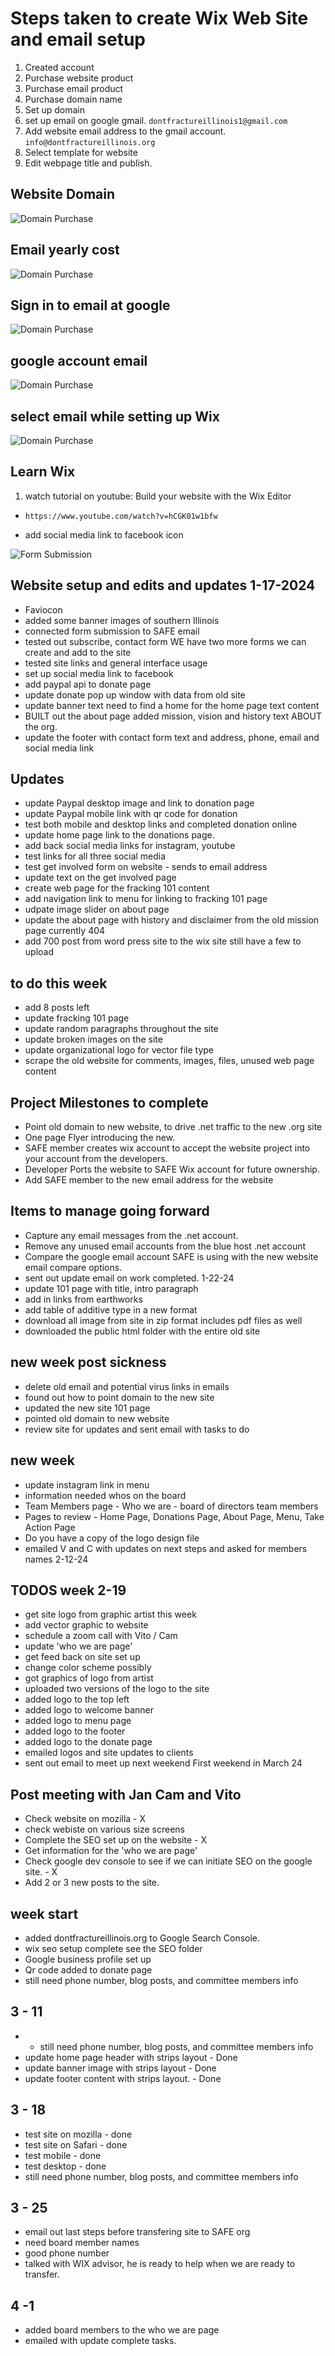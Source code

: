 # Steps taken to create Wix Web Site and email setup

1. Created account
2. Purchase website product
3. Purchase email product
4. Purchase domain name
5. Set up domain
6. set up email on google gmail.                   ``` dontfractureillinois1@gmail.com ```
7. Add website email address to the gmail account. ``` info@dontfractureillinois.org ```
8. Select template for website
9. Edit webpage title and publish.

## Website Domain

![Domain Purchase](/Project-Planning/images/domain-purchase-firstyearonly.png)

## Email yearly cost

![Domain Purchase](/Project-Planning/images/email-cost-total.png)

## Sign in to email at google

![Domain Purchase](/Project-Planning/images/email-signin-at-google.png)

## google account email

![Domain Purchase](/Project-Planning/images/google-gmail-account-info@dontfracillinoiseamil.png)

## select email while setting up Wix

![Domain Purchase](/Project-Planning/images/wix-email-selection.png)

## Learn Wix

1. watch tutorial on youtube: Build your website with the Wix Editor

- ``` https://www.youtube.com/watch?v=hCGK01w1bfw ```

- add social media link to facebook icon

![Form Submission](/Project-Planning/images/form-email-submission.png)

## Website setup and edits and updates 1-17-2024

- Faviocon
- added some banner images of southern Illinois
- connected form submission to SAFE email
- tested out subscribe, contact form WE have two more forms we can create and add to the site
- tested site links and general interface usage
- set up social media link to facebook
- add paypal api to donate page
- update donate pop up window with data from old site
- update banner text need to find a home for the home page text content
- BUILT out the about page added mission, vision and history text ABOUT the org.
- update the footer with contact form text and address, phone, email and social media link

## Updates

- update Paypal desktop image and link to donation page
- update Paypal mobile link with qr code for donation
- test both mobile and desktop links and completed donation online
- update home page link to the donations page.
- add back social media links for instagram, youtube
- test links for all three social media
- test get involved form on website - sends to email address
- update text on the get involved page
- create web page for the fracking 101 content
- add navigation link to menu for linking to fracking 101 page
- udpate image slider on about page
- update the about page with history and disclaimer from the old mission page currently 404
- add 700 post from word press site to the wix site still have a few to upload

## to do this week

- add 8 posts left
- update fracking 101 page
- update random paragraphs throughout the site
- update broken images on the site
- update organizational logo for vector file type
- scrape the old website for comments, images, files, unused web page content


## Project Milestones to complete

- Point old domain to new website, to drive .net traffic to the new .org site
- One page Flyer introducing the new.
- SAFE  member creates wix account to accept the website project into your account from the developers.
- Developer Ports the website to SAFE Wix account for future ownership.
- Add SAFE member to the new email address for the website

## Items to manage going forward

- Capture any email messages from the .net account.
- Remove any unused email accounts from the blue host .net account
- Compare the google email account SAFE is using with the new website email compare options. 
- sent out update email on work completed. 1-22-24
- update 101 page with title, intro paragraph
- add in links from earthworks
- add table of additive type in a new format
- download all image from site in zip format includes pdf files as well
- downloaded the public html folder with the entire old site

## new week post sickness

- delete old email and potential virus links in emails
- found out how to point domain to the new site
- updated the new site 101 page
- pointed old domain to new website
- review site for updates and sent email with tasks to do

## new week

- update instagram link in menu
- information needed whos on the board
- Team Members page - Who we are - board of directors team members
- Pages to review - Home Page, Donations Page, About Page, Menu, Take Action Page
- Do you have a copy of the logo design file
- emailed V and C with updates on next steps and asked for members names 2-12-24

## TODOS week 2-19

- get site logo from graphic artist this week
- add vector graphic to website
- schedule a zoom call with Vito / Cam
- update 'who we are page'
- get feed back on site set up
- change color scheme possibly
- got graphics of logo from artist
- uploaded two versions of the logo to the site 
- added logo to the top left
- added logo to welcome banner
- added logo to menu page
- added logo to the footer
- added logo to the donate page
- emailed logos and site updates to clients
- sent out email to meet up next weekend First weekend in March 24

## Post meeting with Jan Cam and Vito

- Check website on mozilla - X
- check webiste on various size screens
- Complete the SEO set up on the website - X
- Get information for the 'who we are page'
- Check google dev console to see if we can initiate SEO on the google site. - X
- Add 2 or 3 new posts to the site.

## week start

- added dontfractureillinois.org to Google Search Console.
- wix seo setup complete see the SEO folder
- Google business profile set up
- Qr code added to donate page
- still need phone number, blog posts, and committee members info

## 3 - 11

- - still need phone number, blog posts, and committee members info
- update home page header with strips layout - Done
- update banner image with strips layout - Done
- update footer content with strips layout. - Done

## 3 - 18

- test site on mozilla - done 
- test site on Safari - done
- test mobile - done 
- test desktop - done
- still need phone number, blog posts, and committee members info

## 3 - 25

- email out last steps before transfering site to SAFE org
- need board member names
- good phone number
- talked with WIX advisor, he is ready to help when we are ready to transfer.

## 4 -1 

- added board members to the who we are page
- emailed with update complete tasks.
